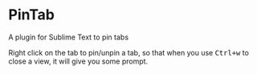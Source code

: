 # PinTab
A plugin for Sublime Text to pin tabs

Right click on the tab to pin/unpin a tab, so that when you use <kbd>Ctrl+w</kbd> to close a view, it will give you some prompt.
